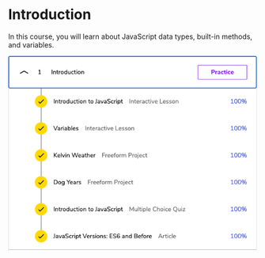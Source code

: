 # Introduction
In this course, you will learn about JavaScript data types, built-in methods, and variables.



![Congrats](./introduction.png)